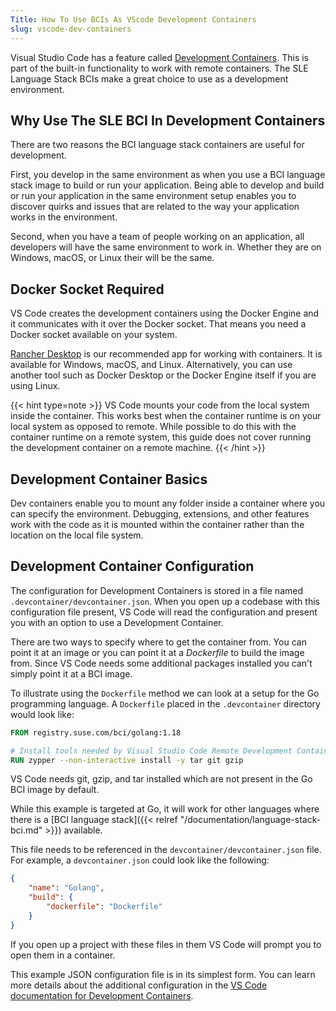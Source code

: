 ```yaml
---
Title: How To Use BCIs As VScode Development Containers
slug: vscode-dev-containers
---
```


Visual Studio Code has a feature called [Development Containers](https://code.visualstudio.com/docs/remote/create-dev-container).
This is part of the built-in functionality to work with remote containers. The
SLE Language Stack BCIs make a great choice to use as a development
environment.

## Why Use The SLE BCI In Development Containers

There are two reasons the BCI language stack containers are useful for development.

First, you develop in the same environment as when you use a BCI language stack
image to build or run your application. Being able to develop and build or run
your application in the same environment setup enables you to discover quirks
and issues that are related to the way your application works in the environment.

Second, when you have a team of people working on an application,
all developers will have the same environment to work in. Whether they
are on Windows, macOS, or Linux their will be the same.

## Docker Socket Required

VS Code creates the development containers using the Docker Engine and
it communicates with it over the Docker socket. That means you need a Docker
socket available on your system.

[Rancher Desktop](https://rancherdesktop.io) is our recommended app for working
with containers. It is available for Windows, macOS, and Linux. Alternatively,
you can use another tool such as Docker Desktop or the Docker Engine itself
if you are using Linux.

{{< hint type=note >}}
VS Code mounts your code from the local system inside the container. This works
best when the container runtime is on your local system as opposed to remote.
While possible to do this with the container runtime on a remote system, this
guide does not cover running the development container on a remote machine.
{{< /hint >}}

## Development Container Basics

Dev containers enable you to mount any folder inside a container where you can
specify the environment. Debugging, extensions, and other features work with
the code as it is mounted within the container rather than the location on the
local file system.

## Development Container Configuration

The configuration for Development Containers is stored in a file named
`.devcontainer/devcontainer.json`. When you open up a codebase with this
configuration file present, VS Code will read the configuration and present you
with an option to use a Development Container.

There are two ways to specify where to get the container from. You can point it
at an image or you can point it at a _Dockerfile_ to build the image from. Since
VS Code needs some additional packages installed you can't simply point it at
a BCI image.

To illustrate using the `Dockerfile` method we can look at a setup for the Go
programming language. A `Dockerfile` placed in the `.devcontainer` directory
would look like:

```dockerfile
FROM registry.suse.com/bci/golang:1.18

# Install tools needed by Visual Studio Code Remote Development Containers
RUN zypper --non-interactive install -y tar git gzip
```

VS Code needs git, gzip, and tar installed which are not present in the Go BCI
image by default.

While this example is targeted at Go, it will work for other languages where
there is a [BCI language stack]({{< relref "/documentation/language-stack-bci.md" >}})
available.

This file needs to be referenced in the `devcontainer/devcontainer.json` file.
For example, a `devcontainer.json` could look like the following:

```json
{
	"name": "Golang",
	"build": {
		"dockerfile": "Dockerfile"
	}
}
```

If you open up a project with these files in them VS Code will prompt you to open
them in a container.

This example JSON configuration file is in its simplest form. You can learn more
details about the additional configuration in the
[VS Code documentation for Development Containers](https://code.visualstudio.com/docs/remote/create-dev-container).
